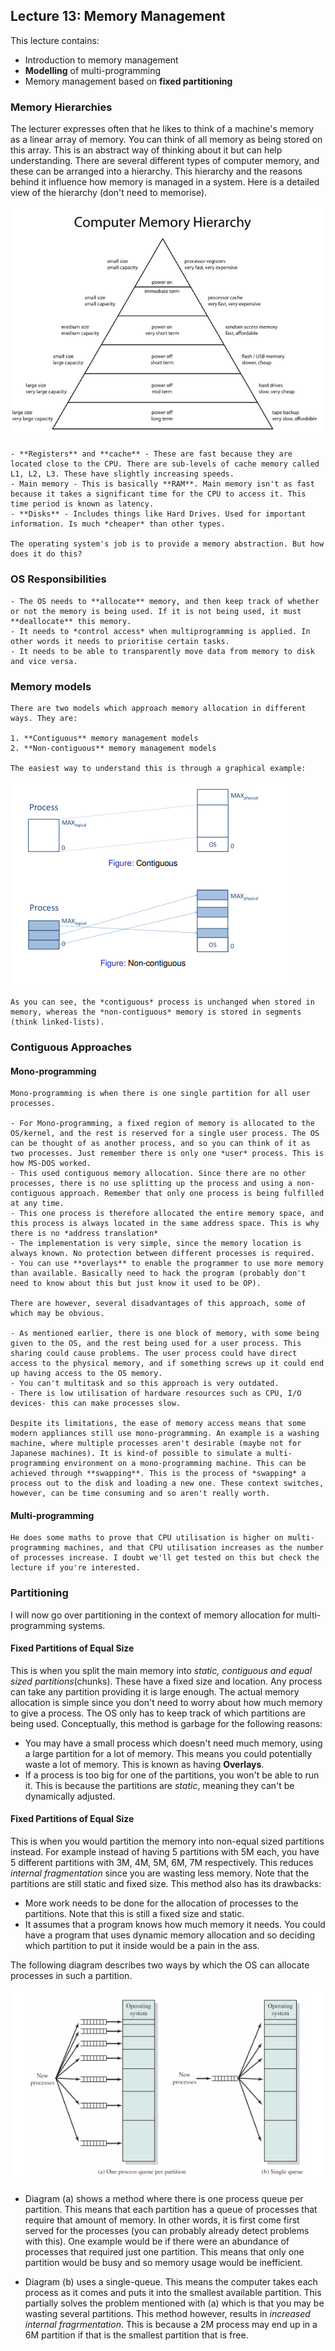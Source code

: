 ## Lecture 13: Memory Management

This lecture contains:

- Introduction to memory management
- **Modelling** of multi-programming
- Memory management based on **fixed partitioning** 

### Memory Hierarchies

The lecturer expresses often that he likes to think of a machine's memory as a linear array of memory. You can think of all memory as being stored on this array. This is an abstract way of thinking about it but can help understanding. There are several different types of computer memory, and these can be arranged into a hierarchy. This hierarchy and the reasons behind it influence how memory is managed in a system. Here is a detailed view of the hierarchy (don't need to memorise).

![Memory Hierarchy](img/memoryHierarchy.png)

    - **Registers** and **cache** - These are fast because they are located close to the CPU. There are sub-levels of cache memory called L1, L2, L3. These have slightly increasing speeds.
    - Main memory - This is basically **RAM**. Main memory isn't as fast because it takes a significant time for the CPU to access it. This time period is known as latency. 
    - **Disks** - Includes things like Hard Drives. Used for important information. Is much *cheaper* than other types.

    The operating system's job is to provide a memory abstraction. But how does it do this?

### OS Responsibilities

    - The OS needs to **allocate** memory, and then keep track of whether or not the memory is being used. If it is not being used, it must **deallocate** this memory. 
    - It needs to *control access* when multiprogramming is applied. In other words it needs to prioritise certain tasks.
    - It needs to be able to transparently move data from memory to disk and vice versa.

### Memory models

    There are two models which approach memory allocation in different ways. They are:

    1. **Contiguous** memory management models
    2. **Non-contiguous** memory management models

    The easiest way to understand this is through a graphical example:

![Memory Models](img/memoryModels.png)

    As you can see, the *contiguous* process is unchanged when stored in memory, whereas the *non-contiguous* memory is stored in segments (think linked-lists).

### Contiguous Approaches

#### Mono-programming

    Mono-programming is when there is one single partition for all user processes.

    - For Mono-programming, a fixed region of memory is allocated to the OS/kernel, and the rest is reserved for a single user process. The OS can be thought of as another process, and so you can think of it as two processes. Just remember there is only one *user* process. This is how MS-DOS worked.
    - This used contiguous memory allocation. Since there are no other processes, there is no use splitting up the process and using a non-contiguous approach. Remember that only one process is being fulfilled at any time.
    - This one process is therefore allocated the entire memory space, and this process is always located in the same address space. This is why there is no *address translation*
    - The implementation is very simple, since the memory location is always known. No protection between different processes is required.
    - You can use **overlays** to enable the programmer to use more memory than available. Basically need to hack the program (probably don't need to know about this but just know it used to be OP).

    There are however, several disadvantages of this approach, some of which may be obvious.

    - As mentioned earlier, there is one block of memory, with some being given to the OS, and the rest being used for a user process. This sharing could cause problems. The user process could have direct access to the physical memory, and if something screws up it could end up having access to the OS memory. 
    - You can't multitask and so this approach is very outdated.
    - There is low utilisation of hardware resources such as CPU, I/O devices- this can make processes slow.

    Despite its limitations, the ease of memory access means that some modern appliances still use mono-programming. An example is a washing machine, where multiple processes aren't desirable (maybe not for Japanese machines). It is kind-of possible to simulate a multi-programming environment on a mono-programming machine. This can be achieved through **swapping**. This is the process of *swapping* a process out to the disk and loading a new one. These context switches, however, can be time consuming and so aren't really worth.

#### Multi-programming

    He does some maths to prove that CPU utilisation is higher on multi-programming machines, and that CPU utilisation increases as the number of processes increase. I doubt we'll get tested on this but check the lecture if you're interested.

### Partitioning

I will now go over partitioning in the context of memory allocation for multi-programming systems.

#### Fixed Partitions of Equal Size

This is when you split the main memory into *static, contiguous and equal sized partitions*(chunks). These have a fixed size and location. Any process can take any partition providing it is large enough. The actual memory allocation is simple since you don't need to worry about how much memory to give a process. The OS only has to keep track of which partitions are being used. Conceptually, this method is garbage for the following reasons: 
- You may have a small process which doesn't need much memory, using a large partition for a lot of memory. This means you could potentially waste a lot of memory. This is known as having **Overlays**.
-  If a process is too big for one of the partitions, you won't be able to run it. This is because the partitions are *static*, meaning they can't be dynamically adjusted.

#### Fixed Partitions of Equal Size

This is when you would partition the memory into non-equal sized partitions instead. For example instead of having 5 partitions with 5M each, you have 5 different partitions with 3M, 4M, 5M, 6M, 7M respectively. This reduces *internal fragmentation* since you are wasting less memory. Note that the partitions are still static and fixed size. This method also has its drawbacks:

- More work needs to be done for the allocation of processes to the partitions. Note that this is still a fixed size and static. 
- It assumes that a program knows how much memory it needs. You could have a program that uses dynamic memory allocation and so deciding which partition to put it inside would be a pain in the ass.

The following diagram describes two ways by which the OS can allocate processes in such a partition.

![Non-Equal Partition Allocation](img/partitionAllocation.png)

- Diagram (a) shows a method where there is one process queue per partition. This means that each partition has a queue of processes that require that amount of memory. In other words, it is first come first served for the processes (you can probably already detect problems with this). One example would be if there were an abundance of processes that required just one partition. This means that only one partition would be busy and so memory usage would be inefficient. 

- Diagram (b) uses a single-queue. This means the computer takes each process as it comes and puts it into the smallest available partition. This partially solves the problem mentioned with (a) which is that you may be wasting several partitions. This method however, results in *increased internal fragrmentation*. This is because a 2M process may end up in a 6M partition if that is the smallest partition that is free.

